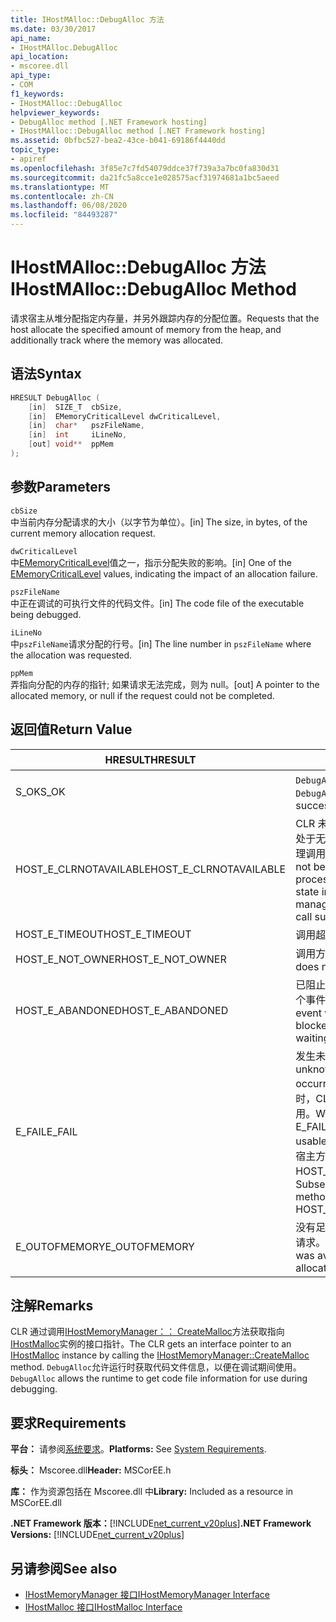 ```yaml
---
title: IHostMAlloc::DebugAlloc 方法
ms.date: 03/30/2017
api_name:
- IHostMAlloc.DebugAlloc
api_location:
- mscoree.dll
api_type:
- COM
f1_keywords:
- IHostMAlloc::DebugAlloc
helpviewer_keywords:
- DebugAlloc method [.NET Framework hosting]
- IHostMAlloc::DebugAlloc method [.NET Framework hosting]
ms.assetid: 0bfbc527-bea2-43ce-b041-69186f4440dd
topic_type:
- apiref
ms.openlocfilehash: 3f85e7c7fd54079ddce37f739a3a7bc0fa830d31
ms.sourcegitcommit: da21fc5a8cce1e028575acf31974681a1bc5aeed
ms.translationtype: MT
ms.contentlocale: zh-CN
ms.lasthandoff: 06/08/2020
ms.locfileid: "84493287"
---
```

# <a name="ihostmallocdebugalloc-method"></a><span data-ttu-id="ec139-102">IHostMAlloc::DebugAlloc 方法</span><span class="sxs-lookup"><span data-stu-id="ec139-102">IHostMAlloc::DebugAlloc Method</span></span>
<span data-ttu-id="ec139-103">请求宿主从堆分配指定内存量，并另外跟踪内存的分配位置。</span><span class="sxs-lookup"><span data-stu-id="ec139-103">Requests that the host allocate the specified amount of memory from the heap, and additionally track where the memory was allocated.</span></span>  
  
## <a name="syntax"></a><span data-ttu-id="ec139-104">语法</span><span class="sxs-lookup"><span data-stu-id="ec139-104">Syntax</span></span>  
  
```cpp  
HRESULT DebugAlloc (  
    [in]  SIZE_T  cbSize,
    [in]  EMemoryCriticalLevel dwCriticalLevel,
    [in]  char*   pszFileName,
    [in]  int     iLineNo,
    [out] void**  ppMem  
);  
```  
  
## <a name="parameters"></a><span data-ttu-id="ec139-105">参数</span><span class="sxs-lookup"><span data-stu-id="ec139-105">Parameters</span></span>  
 `cbSize`  
 <span data-ttu-id="ec139-106">中当前内存分配请求的大小（以字节为单位）。</span><span class="sxs-lookup"><span data-stu-id="ec139-106">[in] The size, in bytes, of the current memory allocation request.</span></span>  
  
 `dwCriticalLevel`  
 <span data-ttu-id="ec139-107">中[EMemoryCriticalLevel](ememorycriticallevel-enumeration.md)值之一，指示分配失败的影响。</span><span class="sxs-lookup"><span data-stu-id="ec139-107">[in] One of the [EMemoryCriticalLevel](ememorycriticallevel-enumeration.md) values, indicating the impact of an allocation failure.</span></span>  
  
 `pszFileName`  
 <span data-ttu-id="ec139-108">中正在调试的可执行文件的代码文件。</span><span class="sxs-lookup"><span data-stu-id="ec139-108">[in] The code file of the executable being debugged.</span></span>  
  
 `iLineNo`  
 <span data-ttu-id="ec139-109">中`pszFileName`请求分配的行号。</span><span class="sxs-lookup"><span data-stu-id="ec139-109">[in] The line number in `pszFileName` where the allocation was requested.</span></span>  
  
 `ppMem`  
 <span data-ttu-id="ec139-110">弄指向分配的内存的指针; 如果请求无法完成，则为 null。</span><span class="sxs-lookup"><span data-stu-id="ec139-110">[out] A pointer to the allocated memory, or null if the request could not be completed.</span></span>  
  
## <a name="return-value"></a><span data-ttu-id="ec139-111">返回值</span><span class="sxs-lookup"><span data-stu-id="ec139-111">Return Value</span></span>  
  
|<span data-ttu-id="ec139-112">HRESULT</span><span class="sxs-lookup"><span data-stu-id="ec139-112">HRESULT</span></span>|<span data-ttu-id="ec139-113">说明</span><span class="sxs-lookup"><span data-stu-id="ec139-113">Description</span></span>|  
|-------------|-----------------|  
|<span data-ttu-id="ec139-114">S_OK</span><span class="sxs-lookup"><span data-stu-id="ec139-114">S_OK</span></span>|<span data-ttu-id="ec139-115">`DebugAlloc`已成功返回。</span><span class="sxs-lookup"><span data-stu-id="ec139-115">`DebugAlloc` returned successfully.</span></span>|  
|<span data-ttu-id="ec139-116">HOST_E_CLRNOTAVAILABLE</span><span class="sxs-lookup"><span data-stu-id="ec139-116">HOST_E_CLRNOTAVAILABLE</span></span>|<span data-ttu-id="ec139-117">CLR 未加载到进程中，或 CLR 处于无法运行托管代码或成功处理调用的状态。</span><span class="sxs-lookup"><span data-stu-id="ec139-117">The CLR has not been loaded into a process, or the CLR is in a state in which it cannot run managed code or process the call successfully.</span></span>|  
|<span data-ttu-id="ec139-118">HOST_E_TIMEOUT</span><span class="sxs-lookup"><span data-stu-id="ec139-118">HOST_E_TIMEOUT</span></span>|<span data-ttu-id="ec139-119">调用超时。</span><span class="sxs-lookup"><span data-stu-id="ec139-119">The call timed out.</span></span>|  
|<span data-ttu-id="ec139-120">HOST_E_NOT_OWNER</span><span class="sxs-lookup"><span data-stu-id="ec139-120">HOST_E_NOT_OWNER</span></span>|<span data-ttu-id="ec139-121">调用方不拥有该锁。</span><span class="sxs-lookup"><span data-stu-id="ec139-121">The caller does not own the lock.</span></span>|  
|<span data-ttu-id="ec139-122">HOST_E_ABANDONED</span><span class="sxs-lookup"><span data-stu-id="ec139-122">HOST_E_ABANDONED</span></span>|<span data-ttu-id="ec139-123">已阻止的线程或纤程正在等待某个事件时，该事件被取消。</span><span class="sxs-lookup"><span data-stu-id="ec139-123">An event was canceled while a blocked thread or fiber was waiting on it.</span></span>|  
|<span data-ttu-id="ec139-124">E_FAIL</span><span class="sxs-lookup"><span data-stu-id="ec139-124">E_FAIL</span></span>|<span data-ttu-id="ec139-125">发生未知的灾难性故障。</span><span class="sxs-lookup"><span data-stu-id="ec139-125">An unknown catastrophic failure occurred.</span></span> <span data-ttu-id="ec139-126">当方法返回 E_FAIL 时，CLR 在该进程内将不再可用。</span><span class="sxs-lookup"><span data-stu-id="ec139-126">When a method returns E_FAIL, the CLR is no longer usable within the process.</span></span> <span data-ttu-id="ec139-127">对宿主方法的后续调用会返回 HOST_E_CLRNOTAVAILABLE。</span><span class="sxs-lookup"><span data-stu-id="ec139-127">Subsequent calls to hosting methods return HOST_E_CLRNOTAVAILABLE.</span></span>|  
|<span data-ttu-id="ec139-128">E_OUTOFMEMORY</span><span class="sxs-lookup"><span data-stu-id="ec139-128">E_OUTOFMEMORY</span></span>|<span data-ttu-id="ec139-129">没有足够的内存可用来完成分配请求。</span><span class="sxs-lookup"><span data-stu-id="ec139-129">Not enough memory was available to complete the allocation request.</span></span>|  
  
## <a name="remarks"></a><span data-ttu-id="ec139-130">注解</span><span class="sxs-lookup"><span data-stu-id="ec139-130">Remarks</span></span>  
 <span data-ttu-id="ec139-131">CLR 通过调用[IHostMemoryManager：： CreateMalloc](ihostmemorymanager-createmalloc-method.md)方法获取指向[IHostMalloc](ihostmalloc-interface.md)实例的接口指针。</span><span class="sxs-lookup"><span data-stu-id="ec139-131">The CLR gets an interface pointer to an [IHostMalloc](ihostmalloc-interface.md) instance by calling the [IHostMemoryManager::CreateMalloc](ihostmemorymanager-createmalloc-method.md) method.</span></span> <span data-ttu-id="ec139-132">`DebugAlloc`允许运行时获取代码文件信息，以便在调试期间使用。</span><span class="sxs-lookup"><span data-stu-id="ec139-132">`DebugAlloc` allows the runtime to get code file information for use during debugging.</span></span>  
  
## <a name="requirements"></a><span data-ttu-id="ec139-133">要求</span><span class="sxs-lookup"><span data-stu-id="ec139-133">Requirements</span></span>  
 <span data-ttu-id="ec139-134">**平台：** 请参阅[系统要求](../../get-started/system-requirements.md)。</span><span class="sxs-lookup"><span data-stu-id="ec139-134">**Platforms:** See [System Requirements](../../get-started/system-requirements.md).</span></span>  
  
 <span data-ttu-id="ec139-135">**标头：** Mscoree.dll</span><span class="sxs-lookup"><span data-stu-id="ec139-135">**Header:** MSCorEE.h</span></span>  
  
 <span data-ttu-id="ec139-136">**库：** 作为资源包括在 Mscoree.dll 中</span><span class="sxs-lookup"><span data-stu-id="ec139-136">**Library:** Included as a resource in MSCorEE.dll</span></span>  
  
 <span data-ttu-id="ec139-137">**.NET Framework 版本：**[!INCLUDE[net_current_v20plus](../../../../includes/net-current-v20plus-md.md)]</span><span class="sxs-lookup"><span data-stu-id="ec139-137">**.NET Framework Versions:** [!INCLUDE[net_current_v20plus](../../../../includes/net-current-v20plus-md.md)]</span></span>  
  
## <a name="see-also"></a><span data-ttu-id="ec139-138">另请参阅</span><span class="sxs-lookup"><span data-stu-id="ec139-138">See also</span></span>

- [<span data-ttu-id="ec139-139">IHostMemoryManager 接口</span><span class="sxs-lookup"><span data-stu-id="ec139-139">IHostMemoryManager Interface</span></span>](ihostmemorymanager-interface.md)
- [<span data-ttu-id="ec139-140">IHostMalloc 接口</span><span class="sxs-lookup"><span data-stu-id="ec139-140">IHostMalloc Interface</span></span>](ihostmalloc-interface.md)
